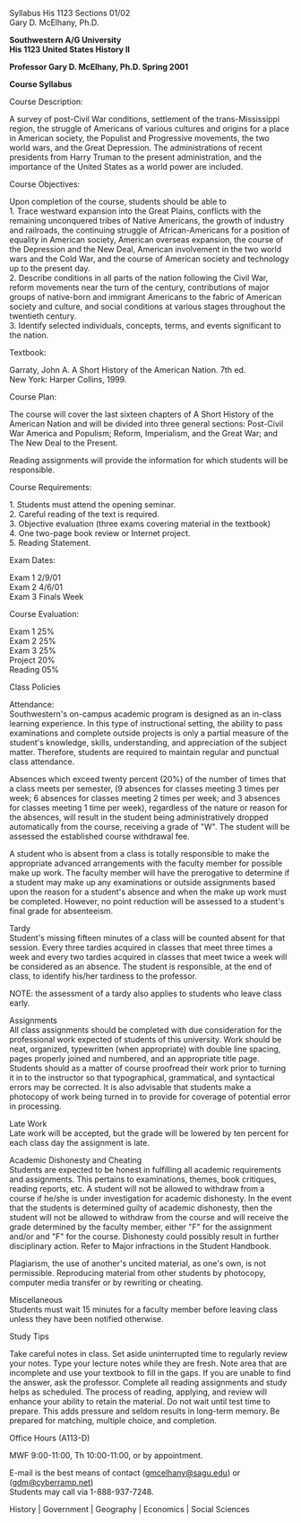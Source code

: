 Syllabus His 1123 Sections 01/02  
Gary D. McElhany, Ph.D.

**Southwestern A/G University  
His 1123 United States History II**

**Professor Gary D. McElhany, Ph.D. Spring 2001**

**Course Syllabus**

Course Description:

A survey of post-Civil War conditions, settlement of the trans-Mississippi
region, the struggle of Americans of various cultures and origins for a place
in American society, the Populist and Progressive movements, the two world
wars, and the Great Depression. The administrations of recent presidents from
Harry Truman to the present administration, and the importance of the United
States as a world power are included.

Course Objectives:

Upon completion of the course, students should be able to  
1\. Trace westward expansion into the Great Plains, conflicts with the
remaining unconquered tribes of Native Americans, the growth of industry and
railroads, the continuing struggle of African-Americans for a position of
equality in American society, American overseas expansion, the course of the
Depression and the New Deal, American involvement in the two world wars and
the Cold War, and the course of American society and technology up to the
present day.  
2\. Describe conditions in all parts of the nation following the Civil War,
reform movements near the turn of the century, contributions of major groups
of native-born and immigrant Americans to the fabric of American society and
culture, and social conditions at various stages throughout the twentieth
century.  
3\. Identify selected individuals, concepts, terms, and events significant to
the nation.

Textbook:

Garraty, John A. A Short History of the American Nation. 7th ed.  
New York: Harper Collins, 1999.

Course Plan:

The course will cover the last sixteen chapters of A Short History of the
American Nation and will be divided into three general sections: Post-Civil
War America and Populism; Reform, Imperialism, and the Great War; and The New
Deal to the Present.

Reading assignments will provide the information for which students will be
responsible.

Course Requirements:

1\. Students must attend the opening seminar.  
2\. Careful reading of the text is required.  
3\. Objective evaluation (three exams covering material in the textbook)  
4\. One two-page book review or Internet project.  
5\. Reading Statement.

Exam Dates:

Exam 1 2/9/01  
Exam 2 4/6/01  
Exam 3 Finals Week

Course Evaluation:

Exam 1 25%  
Exam 2 25%  
Exam 3 25%  
Project 20%  
Reading 05%

Class Policies

Attendance:  
Southwestern's on-campus academic program is designed as an in-class learning
experience. In this type of instructional setting, the ability to pass
examinations and complete outside projects is only a partial measure of the
student's knowledge, skills, understanding, and appreciation of the subject
matter. Therefore, students are required to maintain regular and punctual
class attendance.

Absences which exceed twenty percent (20%) of the number of times that a class
meets per semester, (9 absences for classes meeting 3 times per week; 6
absences for classes meeting 2 times per week; and 3 absences for classes
meeting 1 time per week), regardless of the nature or reason for the absences,
will result in the student being administratively dropped automatically from
the course, receiving a grade of "W". The student will be assessed the
established course withdrawal fee.

A student who is absent from a class is totally responsible to make the
appropriate advanced arrangements with the faculty member for possible make up
work. The faculty member will have the prerogative to determine if a student
may make up any examinations or outside assignments based upon the reason for
a student's absence and when the make up work must be completed. However, no
point reduction will be assessed to a student's final grade for absenteeism.

Tardy  
Student's missing fifteen minutes of a class will be counted absent for that
session. Every three tardies acquired in classes that meet three times a week
and every two tardies acquired in classes that meet twice a week will be
considered as an absence. The student is responsible, at the end of class, to
identify his/her tardiness to the professor.

NOTE: the assessment of a tardy also applies to students who leave class
early.

Assignments  
All class assignments should be completed with due consideration for the
professional work expected of students of this university. Work should be
neat, organized, typewritten (when appropriate) with double line spacing,
pages properly joined and numbered, and an appropriate title page. Students
should as a matter of course proofread their work prior to turning it in to
the instructor so that typographical, grammatical, and syntactical errors may
be corrected. It is also advisable that students make a photocopy of work
being turned in to provide for coverage of potential error in processing.

Late Work  
Late work will be accepted, but the grade will be lowered by ten percent for
each class day the assignment is late.

Academic Dishonesty and Cheating  
Students are expected to be honest in fulfilling all academic requirements and
assignments. This pertains to examinations, themes, book critiques, reading
reports, etc. A student will not be allowed to withdraw from a course if
he/she is under investigation for academic dishonesty. In the event that the
students is determined guilty of academic dishonesty, then the student will
not be allowed to withdraw from the course and will receive the grade
determined by the faculty member, either "F" for the assignment and/or and "F"
for the course. Dishonesty could possibly result in further disciplinary
action. Refer to Major infractions in the Student Handbook.

Plagiarism, the use of another's uncited material, as one's own, is not
permissible. Reproducing material from other students by photocopy, computer
media transfer or by rewriting or cheating.

Miscellaneous  
Students must wait 15 minutes for a faculty member before leaving class unless
they have been notified otherwise.

Study Tips

Take careful notes in class. Set aside uninterrupted time to regularly review
your notes. Type your lecture notes while they are fresh. Note area that are
incomplete and use your textbook to fill in the gaps. If you are unable to
find the answer, ask the professor. Complete all reading assignments and study
helps as scheduled. The process of reading, applying, and review will enhance
your ability to retain the material. Do not wait until test time to prepare.
This adds pressure and seldom results in long-term memory. Be prepared for
matching, multiple choice, and completion.

Office Hours (A113-D)

MWF 9:00-11:00, Th 10:00-11:00, or by appointment.

E-mail is the best means of contact (gmcelhany@sagu.edu) or
(gdm@cyberramp.net)  
Students may call via 1-888-937-7248.

History | Government | Geography | Economics | Social Sciences

